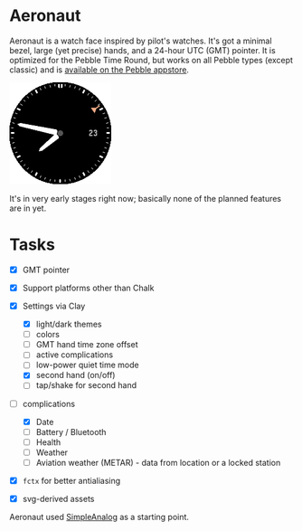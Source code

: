 # Aeronaut

Aeronaut is a watch face inspired by pilot's watches. It's got a minimal bezel, large (yet precise) hands, and a 24-hour UTC (GMT) pointer. It is optimized for the Pebble Time Round, but works on all Pebble types (except classic) and is [available on the Pebble appstore](https://apps.getpebble.com/en_US/application/5830a01b00355a2f3a00004f?hardware=chalk).

![](aeronaut.png)

It's in very early stages right now; basically none of the planned features are in yet.

# Tasks

- [x] GMT pointer
- [x] Support platforms other than Chalk
- [x] Settings via Clay
	- [x] light/dark themes
	- [ ] colors
	- [ ] GMT hand time zone offset
	- [ ] active complications
	- [ ] low-power quiet time mode
	- [x] second hand (on/off)
	- [ ] tap/shake for second hand
- [ ] complications
	- [x] Date
	- [ ] Battery / Bluetooth
	- [ ] Health
	- [ ] Weather
	- [ ] Aviation weather (METAR)  - data from location or a locked station
- [x] `fctx` for better antialiasing
- [x] svg-derived assets


Aeronaut used [SimpleAnalog](https://github.com/pebble-examples/simple-analog/blob/master/LICENSE) as a starting point.
